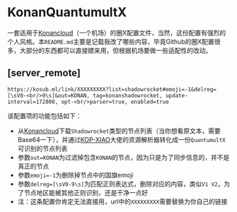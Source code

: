 # KonanQuantumultX
一套适用于[Konancloud](https://konan.ml/auth/register?code=b1hZ)（一个机场）的圈X配置文件，当然，这份配置有强烈的个人风格。本`README.md`主要是记载我改了哪些内容，毕竟Github的圈X配置很多，大部分的东西都可以直接嫖来用，但根据机场要做一些适配性的改动。

## [server_remote]

```
https://kosub.ml/link/XXXXXXXXX?list=shadowrocket#emoji=-1&delreg=[\sV0-<br/>9\s]&out=KONAN, tag=konanshadowrocket, update-interval=172800, opt-<br/>parser=true, enabled=true  
```

该配置项的功能包括如下：

- 从[Konancloud](https://konan.ml/auth/register?code=b1hZ)下载`Shadowrocket`类型的节点列表（当你想看原文本，需要Base64一下），并通过[KOP-XIAO](https://github.com/KOP-XIAO)大佬的资源解析器转化成一份`QuantumultX`可识别的节点列表
- 参数`out=KONAN`为过滤掉包含`KONAN`的节点，因为只是为了同步信息的，并不是真正的节点
- 参数`emoji=-1`为删除掉节点中的国旗emoji
- 参数`delreg=[\sV0-9\s]`为匹配正则表达式，删除对应的内容，类似`V1 V2`，为了节点地区能被其他正则识别，还是干净一点好
- 注：这条配置你肯定无法直接用，url中的`XXXXXXXXX`需要替换为你自己的链接
